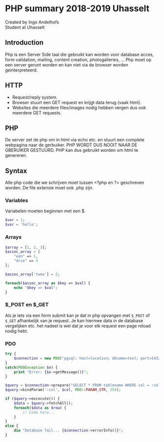 # PHP summary 2018-2019 Uhasselt
Created by Ingo Andelhofs  
Student at Uhasselt

## Introduction
Php is een Server Side taal die gebruikt kan worden voor database acces, form validation, mailing, content creation, photogalleries, ... Php moet op een server gerunt worden en kan niet via de browser worden geinterpreteerd.

## HTTP
- Request/reply system.
- Browser stuurt een GET request en krijgt data terug (vaak html).
- Websites die meerdere files/images nodig hebben vergen dus ook meerdere GET requests.

## PHP
De server zet de php om in html via echo etc. en stuurt een complete webpagina naar de gerbuiker. PHP WORDT DUS NOOIT NAAR DE GBERUIKER GESTUURD. PHP kan dus gebruikt worden om html te genereren.  

## Syntax
Alle php code die we schrijven moet tussen &lt;?php en ?> geschreven worden. De file extensie moet ook .php zijn.

### Variables
Variabelen moeten beginnen met een $.
```php
$var = 1;
$var = 'hello';
```

### Arrays
```php
$array = [1, 2, 3];
$assoc_array = [
    "een" => 1,
    "drie" => 3
];

$assoc_array['twee'] = 2;

foreach($assoc_array as $key => $val) {
    echo "$key => $val";
}
```

### $_POST en $_GET
Als je iets via een form submit kan je dat in php opvangen met `$_POST` of `$_GET` afhankelijk van je request. Je kan hiermee data in de database vergelijken etc. het nadeel is wel dat je voor elk request een page reload nodig hebt.

### PDO
```php
try {
    $connection = new PDO("pgsql: host=location; dbname=test; port=5432;", "uname", "pwd");
}
catch(PDOException $e) {
    print "Error: {$e->getMessage()}";
}

$query = $connection->prepare("SELECT * FROM tablename WHERE col = :col;");
$query->bindParam(':col', $col, PDO::PARAM_STR, 255);

if ($query->excecute()) {
    $data = $query->fetchAll();
    foreach($data as $row) {
        // Code here...
    }
}
else {
    die "Database fail... {$connection->errorInfo()}";
}
```